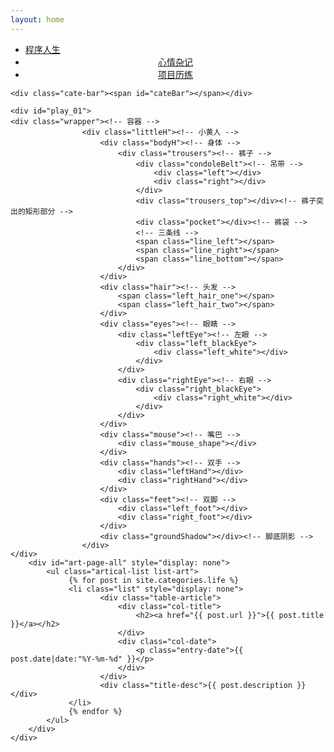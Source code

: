 ```yaml
---
layout: home
---
```

<div class="bg-music" id="music">
  <a class="mscBtn play" id="audioBtn" style="cursor:pointer;"></a>
  <audio id="bgMusic" src="" autoplay="autoplay" loop="loop"></audio>
</div>
<div class="index-content life">
  <div class="section">
    <ul class="artical-cate">
      <li><a href="/coding"><span>程序人生</span></a></li>
      <li class="on" style="text-align:center"><a href="/life"><span>心情杂记</span></a></li>
      <li class="on" style="text-align:center"><a href="/project"><span>项目历练</span></a></li>
    </ul>

    <div class="cate-bar"><span id="cateBar"></span></div>

    <div id="play_01">
    <div class="wrapper"><!-- 容器 -->
                    <div class="littleH"><!-- 小黄人 -->
                        <div class="bodyH"><!-- 身体 -->
                            <div class="trousers"><!-- 裤子 -->
                                <div class="condoleBelt"><!-- 吊带 -->
                                    <div class="left"></div>
                                    <div class="right"></div>
                                </div>
                                <div class="trousers_top"></div><!-- 裤子突出的矩形部分 -->
                                <div class="pocket"></div><!-- 裤袋 -->
                                <!-- 三条线 -->
                                <span class="line_left"></span>
                                <span class="line_right"></span>
                                <span class="line_bottom"></span>
                            </div>
                        </div>
                        <div class="hair"><!-- 头发 -->
                            <span class="left_hair_one"></span>
                            <span class="left_hair_two"></span>
                        </div>
                        <div class="eyes"><!-- 眼睛 -->
                            <div class="leftEye"><!-- 左眼 -->
                                <div class="left_blackEye">
                                    <div class="left_white"></div>
                                </div>
                            </div>
                            <div class="rightEye"><!-- 右眼 -->
                                <div class="right_blackEye">
                                    <div class="right_white"></div>
                                </div>
                            </div>
                        </div>
                        <div class="mouse"><!-- 嘴巴 -->
                            <div class="mouse_shape"></div>
                        </div>
                        <div class="hands"><!-- 双手 -->
                            <div class="leftHand"></div>
                            <div class="rightHand"></div>
                        </div>
                        <div class="feet"><!-- 双脚 -->
                            <div class="left_foot"></div>
                            <div class="right_foot"></div>
                        </div>
                        <div class="groundShadow"></div><!-- 脚底阴影 -->
                    </div>
    </div>
        <div id="art-page-all" style="display: none">
            <ul class="artical-list list-art">
                 {% for post in site.categories.life %}
                 <li class="list" style="display: none">
                        <div class="table-article">
                            <div class="col-title">
                                <h2><a href="{{ post.url }}">{{ post.title }}</a></h2>
                            </div>
                            <div class="col-date">
                                <p class="entry-date">{{ post.date|date:"%Y-%m-%d" }}</p>
                            </div>
                        </div>
                        <div class="title-desc">{{ post.description }}</div>
                 </li>
                 {% endfor %}
            </ul>
        </div>
    </div>


  </div>
  <div class="aside">
  </div>
</div>
